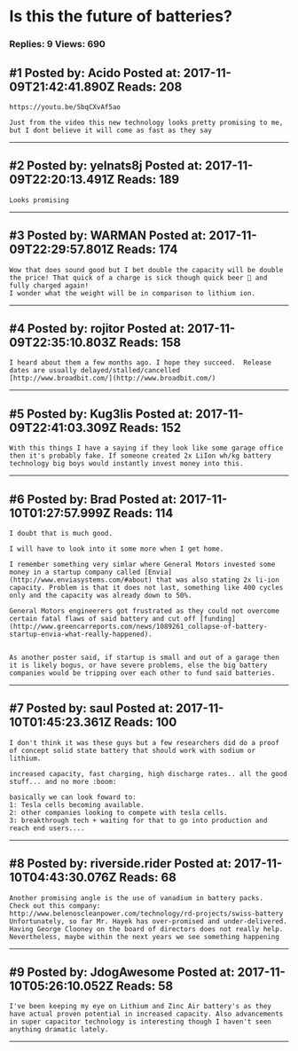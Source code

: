 # Is this the future of batteries?

### Replies: 9 Views: 690

## \#1 Posted by: Acido Posted at: 2017-11-09T21:42:41.890Z Reads: 208

```
https://youtu.be/SbqCXvAf5ao

Just from the video this new technology looks pretty promising to me, but I dont believe it will come as fast as they say
```

---
## \#2 Posted by: yelnats8j Posted at: 2017-11-09T22:20:13.491Z Reads: 189

```
Looks promising
```

---
## \#3 Posted by: WARMAN Posted at: 2017-11-09T22:29:57.801Z Reads: 174

```
Wow that does sound good but I bet double the capacity will be double the price! That quick of a charge is sick though quick beer 🍺 and fully charged again!
I wonder what the weight will be in comparison to lithium ion.
```

---
## \#4 Posted by: rojitor Posted at: 2017-11-09T22:35:10.803Z Reads: 158

```
I heard about them a few months ago. I hope they succeed.  Release dates are usually delayed/stalled/cancelled 
[http://www.broadbit.com/](http://www.broadbit.com/)
```

---
## \#5 Posted by: Kug3lis Posted at: 2017-11-09T22:41:03.309Z Reads: 152

```
With this things I have a saying if they look like some garage office then it's probably fake. If someone created 2x LiIon wh/kg battery technology big boys would instantly invest money into this.
```

---
## \#6 Posted by: Brad Posted at: 2017-11-10T01:27:57.999Z Reads: 114

```
I doubt that is much good.

I will have to look into it some more when I get home.

I remember something very simlar where General Motors invested some money in a startup company called [Envia](http://www.enviasystems.com/#about) that was also stating 2x li-ion capacity. Problem is that it does not last, something like 400 cycles only and the capacity was already down to 50%.

General Motors engineerers got frustrated as they could not overcome certain fatal flaws of said battery and cut off [funding](http://www.greencarreports.com/news/1089261_collapse-of-battery-startup-envia-what-really-happened).


As another poster said, if startup is small and out of a garage then it is likely bogus, or have severe problems, else the big battery companies would be tripping over each other to fund said batteries.
```

---
## \#7 Posted by: saul Posted at: 2017-11-10T01:45:23.361Z Reads: 100

```
I don't think it was these guys but a few researchers did do a proof of concept solid state battery that should work with sodium or lithium. 

increased capacity, fast charging, high discharge rates.. all the good stuff... and no more :boom:

basically we can look foward to: 
1: Tesla cells becoming available. 
2: other companies looking to compete with tesla cells.
3: breakthrough tech + waiting for that to go into production and reach end users....
```

---
## \#8 Posted by: riverside.rider Posted at: 2017-11-10T04:43:30.076Z Reads: 68

```
Another promising angle is the use of vanadium in battery packs.
Check out this company:
http://www.belenoscleanpower.com/technology/rd-projects/swiss-battery
Unfortunately, so far Mr. Hayek has over-promised and under-delivered. Having George Clooney on the board of directors does not really help.
Nevertheless, maybe within the next years we see something happening
```

---
## \#9 Posted by: JdogAwesome Posted at: 2017-11-10T05:26:10.052Z Reads: 58

```
I've been keeping my eye on Lithium and Zinc Air battery's as they have actual proven potential in increased capacity. Also advancements in super capacitor technology is interesting though I haven't seen anything dramatic lately.
```

---
